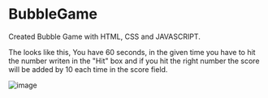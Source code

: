 # BubbleGame

Created Bubble Game with HTML, CSS and JAVASCRIPT.

The looks like this, You have 60 seconds, in the given time you have to hit the number writen in the "Hit" box and if you hit the right number the score will be added by 10 each time in the score field.

![image](https://github.com/MobeenRajpoot/BubbleGame/assets/121105126/90dbcf12-24cb-4e76-9dac-d25858f31215)

